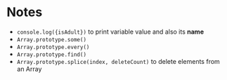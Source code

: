 # Notes

- `console.log({isAdult})` to print variable value and also its **name**
- `Array.prototype.some()`
- `Array.prototype.every()`
- `Array.prototype.find()`
- `Array.prototype.splice(index, deleteCount)` to delete elements from an Array